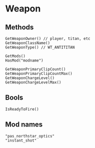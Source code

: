 # Weapon

## Methods
```
GetWeaponOwner() // player, titan, etc
GetWeaponClassName()
GetWeaponType() // WT_ANTITITAN

GetMods()
HasMod("modname")

GetWeaponPrimaryClipCount()
GetWeaponPrimaryClipCountMax()
GetWeaponChargeLevel()
GetWeaponChargeLevelMax()
```

## Bools
```
IsReadyToFire()
```

## Mod names
```
"pas_northstar_optics"
"instant_shot"
```
